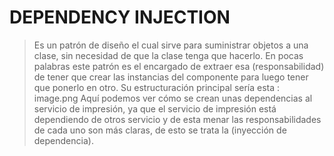 # DEPENDENCY INJECTION
>Es un patrón de diseño el cual sirve para suministrar objetos a una clase, sin necesidad de que la clase tenga que hacerlo. En pocas palabras este patrón es el encargado de extraer esa (responsabilidad) de tener que crear las instancias del componente para luego tener que ponerlo en otro.
>Su estructuración principal sería esta :
>image.png
>Aquí podemos ver cómo se crean unas dependencias al servicio de impresión, ya que el servicio de impresión está dependiendo de otros servicio y de esta menar las responsabilidades de cada uno son más claras, de esto se trata la (inyección de dependencia).